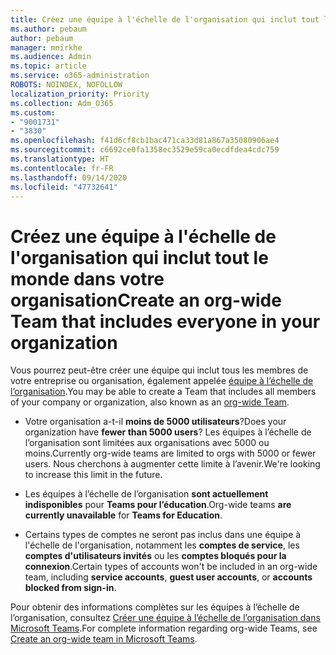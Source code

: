 ```yaml
---
title: Créez une équipe à l'échelle de l'organisation qui inclut tout le monde dans votre organisation
ms.author: pebaum
author: pebaum
manager: mnirkhe
ms.audience: Admin
ms.topic: article
ms.service: o365-administration
ROBOTS: NOINDEX, NOFOLLOW
localization_priority: Priority
ms.collection: Adm_O365
ms.custom:
- "9001731"
- "3830"
ms.openlocfilehash: f41d6cf8cb1bac471ca33d81a867a35080906ae4
ms.sourcegitcommit: c6692ce0fa1358ec3529e59ca0ecdfdea4cdc759
ms.translationtype: HT
ms.contentlocale: fr-FR
ms.lasthandoff: 09/14/2020
ms.locfileid: "47732641"
---
```

# <a name="create-an-org-wide-team-that-includes-everyone-in-your-organization"></a><span data-ttu-id="bad1f-102">Créez une équipe à l'échelle de l'organisation qui inclut tout le monde dans votre organisation</span><span class="sxs-lookup"><span data-stu-id="bad1f-102">Create an org-wide Team that includes everyone in your organization</span></span>

<span data-ttu-id="bad1f-103">Vous pourrez peut-être créer une équipe qui inclut tous les membres de votre entreprise ou organisation, également appelée [équipe à l’échelle de l’organisation](https://docs.microsoft.com/microsoftteams/create-an-org-wide-team).</span><span class="sxs-lookup"><span data-stu-id="bad1f-103">You may be able to create a Team that includes all members of your company or organization, also known as an [org-wide Team](https://docs.microsoft.com/microsoftteams/create-an-org-wide-team).</span></span>

- <span data-ttu-id="bad1f-104">Votre organisation a-t-il **moins de 5000 utilisateurs**?</span><span class="sxs-lookup"><span data-stu-id="bad1f-104">Does your organization have **fewer than 5000 users**?</span></span> <span data-ttu-id="bad1f-105">Les équipes à l’échelle de l’organisation sont limitées aux organisations avec 5000 ou moins.</span><span class="sxs-lookup"><span data-stu-id="bad1f-105">Currently org-wide teams are limited to orgs with 5000 or fewer users.</span></span> <span data-ttu-id="bad1f-106">Nous cherchons à augmenter cette limite à l’avenir.</span><span class="sxs-lookup"><span data-stu-id="bad1f-106">We're looking to increase this limit in the future.</span></span>

- <span data-ttu-id="bad1f-107">Les équipes à l’échelle de l’organisation **sont actuellement indisponibles** pour **Teams pour l’éducation**.</span><span class="sxs-lookup"><span data-stu-id="bad1f-107">Org-wide teams **are currently unavailable** for **Teams for Education**.</span></span>

- <span data-ttu-id="bad1f-108">Certains types de comptes ne seront pas inclus dans une équipe à l'échelle de l'organisation, notamment les **comptes de service**, les **comptes d'utilisateurs invités** ou les **comptes bloqués pour la connexion**.</span><span class="sxs-lookup"><span data-stu-id="bad1f-108">Certain types of accounts won't be included in an org-wide team, including **service accounts**, **guest user accounts**, or **accounts blocked from sign-in**.</span></span>

<span data-ttu-id="bad1f-109">Pour obtenir des informations complètes sur les équipes à l’échelle de l’organisation, consultez [Créer une équipe à l’échelle de l’organisation dans Microsoft Teams](https://docs.microsoft.com/microsoftteams/create-an-org-wide-team).</span><span class="sxs-lookup"><span data-stu-id="bad1f-109">For complete information regarding org-wide Teams, see [Create an org-wide team in Microsoft Teams](https://docs.microsoft.com/microsoftteams/create-an-org-wide-team).</span></span> 
